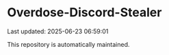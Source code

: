 # Overdose-Discord-Stealer

Last updated: 2025-06-23 06:59:01

This repository is automatically maintained.
